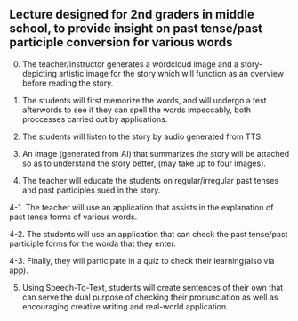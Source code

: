 ## Lecture designed for 2nd graders in middle school, to provide insight on past tense/past participle conversion for various words

0. The teacher/instructor generates a wordcloud image and a story-depicting artistic image for the story which will function as an overview before reading the story.

1. The students will first memorize the words, and will undergo a test afterwords to see if they can spell the words impeccably, both proccesses carried out by applications.

2. The students will listen to the story by audio generated from TTS.

3. An image (generated from AI) that summarizes the story will be attached so as to understand the story better, (may take up to four images).

4. The teacher will educate the students on regular/irregular past tenses and past participles sued in the story.

4-1. The teacher will use an application that assists in the explanation of past tense forms of various words.

4-2. The students will use an application that can check the past tense/past participle forms for the worda that they enter.

4-3. Finally, they will participate in a quiz to check their learning(also via app).

5. Using Speech-To-Text, students will create sentences of their own that can serve the dual purpose of checking their pronunciation as well as encouraging creative writing and real-world application.
